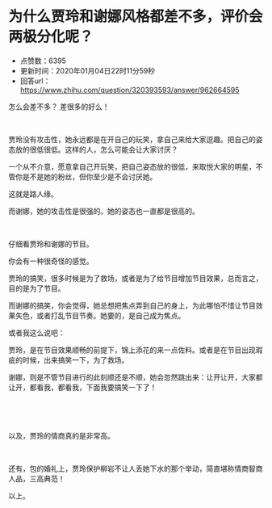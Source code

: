 # 为什么贾玲和谢娜风格都差不多，评价会两极分化呢？
- 点赞数：6395
- 更新时间：2020年01月04日22时11分59秒
- 回答url：https://www.zhihu.com/question/320393593/answer/962664595
<body>
 <p data-pid="Xh36E4ka">怎么会差不多？ 差很多的好么！</p>
 <p class="ztext-empty-paragraph"><br></p>
 <p data-pid="vLB5sWf3">贾玲没有攻击性，她永远都是在开自己的玩笑，拿自己来给大家逗趣。把自己的姿态放的很低很低。这样的人，怎么可能会让大家讨厌？</p>
 <p data-pid="_Wh9KjBy">一个从不介意，愿意拿自己开玩笑，把自己姿态放的很低，来取悦大家的明星，不管你是不是她的粉丝，但你至少是不会讨厌她。</p>
 <p data-pid="5mEse1x2">这就是路人缘。</p>
 <p data-pid="EvcIEznH">而谢娜，她的攻击性是很强的。她的姿态也一直都是很高的。</p>
 <p class="ztext-empty-paragraph"><br></p>
 <p data-pid="c4YFcQ2X">仔细看贾玲和谢娜的节目。</p>
 <p data-pid="D4SzIJXS">你会有一种很奇怪的感觉。</p>
 <p data-pid="HWCVa67w">贾玲的搞笑，很多时候是为了救场，或者是为了给节目增加节目效果，总而言之，目的是为了节目。</p>
 <p data-pid="GovfjTfC">而谢娜的搞笑，你会觉得，她总想把焦点弄到自己的身上，为此哪怕不惜让节目效果失色，或者打乱节目节奏。她要的，是自己成为焦点。</p>
 <p data-pid="oSQ_DqiH">或者我这么说吧：</p>
 <p data-pid="ufDm_zjl">贾玲，是在节目效果顺畅的前提下，锦上添花的来一点佐料。或者是在节目出现瑕疵的时候，出来搞笑一下，为了救场。</p>
 <p data-pid="gWNP1V1u">谢娜，则是不管节目进行的此刻顺还是不顺，她会忽然跳出来：让开让开，大家都让开，都看我，都看我，下面我要搞笑一下了！</p>
 <p class="ztext-empty-paragraph"><br></p>
 <p class="ztext-empty-paragraph"><br></p>
 <p data-pid="JtSNVCwF">以及，贾玲的情商真的是非常高。</p>
 <p class="ztext-empty-paragraph"><br></p>
 <p data-pid="q3bYmsv2">还有，包的婚礼上，贾玲保护柳岩不让人丢她下水的那个举动，简直堪称情商智商人品，三高典范！<br></p>
 <p data-pid="99FtkTjv">以上。</p>
</body>